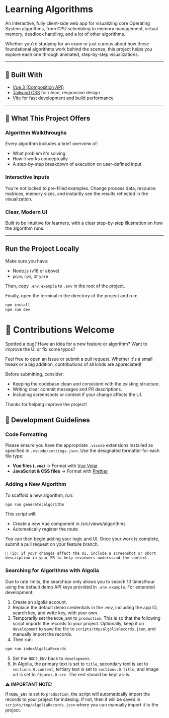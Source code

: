 # Learning Algorithms

An interactive, fully client-side web app for visualizing core Operating System algorithms, from CPU scheduling to memory management, virtual memory, deadlock handling, and a lot of other algorithms.

Whether you're studying for an exam or just curious about how these foundational algorithms work behind the scenes, this project helps you explore each one through animated, step-by-step visualizations.

---

## 🔧 Built With

- [Vue 3 (Composition API)](https://vuejs.org/)
- [Tailwind CSS](https://tailwindcss.com/) for clean, responsive design
- [Vite](https://vitejs.dev/) for fast development and build performance

---

## 🧠 What This Project Offers

### Algorithm Walkthroughs
Every algorithm includes a brief overview of:
- What problem it's solving  
- How it works conceptually  
- A step-by-step breakdown of execution on user-defined input

### Interactive Inputs
You’re not locked to pre-filled examples. Change process data, resource matrices, memory sizes, and instantly see the results reflected in the visualization.

### Clear, Modern UI
Built to be intuitive for learners, with a clear step-by-step illustration on how the algorithm runs.

---

## Run the Project Locally

Make sure you have:
- Node.js (v16 or above)
- `pnpm`, `npm`, or `yarn`

Then, copy `.env.example` to `.env` in the root of the project.

Finally, open the terminal in the directory of the project and run:

```bash
npm install
npm run dev
```

# 🙌 Contributions Welcome

Spotted a bug? Have an idea for a new feature or algorithm? Want to improve the UI or fix some typos?

Feel free to open an issue or submit a pull request. Whether it's a small tweak or a big addition, contributions of all kinds are appreciated!

Before submitting, consider:

- Keeping the codebase clean and consistent with the existing structure.
- Writing clear commit messages and PR descriptions.
- Including screenshots or context if your change affects the UI.

Thanks for helping improve the project!

## 📌 Development Guidelines

### Code Formatting

Please ensure you have the appropriate `.vscode` extensions installed as specified in `.vscode/settings.json`. Use the designated formatter for each file type:

- **Vue files (`.vue`)** → Format with [Vue Volar](https://marketplace.visualstudio.com/items?itemName=Vue.volar)
- **JavaScript & CSS files** → Format with [Prettier](https://marketplace.visualstudio.com/items?itemName=esbenp.prettier-vscode)

### Adding a New Algorithm

To scaffold a new algorithm, run:

```bash
npm run generate:algorithm
```

This script will:

- Create a new Vue component in /src/views/algorithms
- Automatically register the route

You can then begin adding your logic and UI. Once your work is complete, submit a pull request on your feature branch.

    🔁 Tip: If your changes affect the UI, include a screenshot or short description in your PR to help reviewers understand the context.

### Searching for Algorithms with Algolia

Due to rate limits, the searchbar only allows you to search 10 times/hour using the default demo API keys provided in `.env.example`. For extended development:

1. Create an algolia account.
2. Replace the default demo credentials in the .env, including the app ID, search key, and write key, with your own.
3. Temporarily set the `NODE_ENV` to `production`. This is so that the following script imports the records to your project. Optionally, keep it on `development` to save the file to `scripts/tmp/algoliaRecords.json`, and manually import the records. 
3. Then run:

```bash
npm run indexAlgoliaRecords
```

5. Set the `NODE_ENV` back to `development`.
6. In Algolia, the primary text is set to `title`, secondary text is set to `sections.0.content`, tertiary text is set to `sections.0.title`, and image url is set to `figures.0.src`. The rest should be kept as-is.

⚠️ **IMPORTANT NOTE:**

If `NODE_ENV` is set to `production`, the script will automatically import the records to your project for indexing. If not, then it will be saved in `scripts/tmp/algoliaRecords.json` where you can manually import it to the project.
